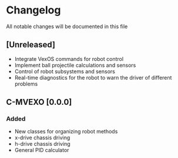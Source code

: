 # Changelog
All notable changes will be documented in this file

## [Unreleased]
- Integrate VexOS commands for robot control
- Implement ball projectile calculations and sensors
- Control of robot subsystems and sensors
- Real-time diagnostics for the robot to warn the driver of different problems

## C-MVEXO [0.0.0]
### Added
- New classes for organizing robot methods
- x-drive chassis driving
- h-drive chassis driving
- General PID calculator
